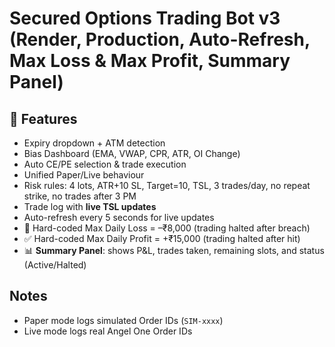 # Secured Options Trading Bot v3 (Render, Production, Auto-Refresh, Max Loss & Max Profit, Summary Panel)

## 🚀 Features
- Expiry dropdown + ATM detection
- Bias Dashboard (EMA, VWAP, CPR, ATR, OI Change)
- Auto CE/PE selection & trade execution
- Unified Paper/Live behaviour
- Risk rules: 4 lots, ATR+10 SL, Target=10, TSL, 3 trades/day, no repeat strike, no trades after 3 PM
- Trade log with **live TSL updates**
- Auto-refresh every 5 seconds for live updates
- 🚫 Hard-coded Max Daily Loss = –₹8,000 (trading halted after breach)
- ✅ Hard-coded Max Daily Profit = +₹15,000 (trading halted after hit)
- 📊 **Summary Panel**: shows P&L, trades taken, remaining slots, and status (Active/Halted)

## Notes
- Paper mode logs simulated Order IDs (`SIM-xxxx`)
- Live mode logs real Angel One Order IDs
